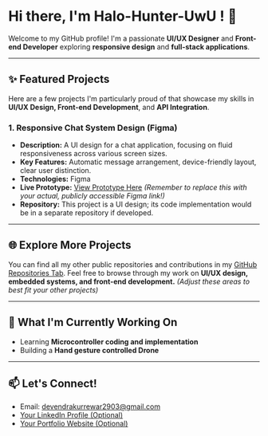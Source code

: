 # Hi there, I'm Halo-Hunter-UwU ! 👋

Welcome to my GitHub profile! I'm a passionate **UI/UX Designer** and **Front-end Developer** exploring **responsive design** and **full-stack applications**.

---

## ✨ Featured Projects

Here are a few projects I'm particularly proud of that showcase my skills in **UI/UX Design, Front-end Development**, and **API Integration**.

### 1. Responsive Chat System Design (Figma)

* **Description:** A UI design for a chat application, focusing on fluid responsiveness across various screen sizes.
* **Key Features:** Automatic message arrangement, device-friendly layout, clear user distinction.
* **Technologies:** Figma
* **Live Prototype:** [View Prototype Here](https://www.figma.com/design/2vNh2xX95Cifj6ev-1)
    *(Remember to replace this with your actual, publicly accessible Figma link!)*
* **Repository:** This project is a UI design; its code implementation would be in a separate repository if developed.

---

## 🌐 Explore More Projects

You can find all my other public repositories and contributions in my [GitHub Repositories Tab](https://github.com/Halo-Hunter-UwU?tab=repositories). Feel free to browse through my work on **UI/UX design, embedded systems, and front-end development.** *(Adjust these areas to best fit your other projects)*

---

## 🚀 What I'm Currently Working On

* Learning **Microcontroller coding and implementation**
* Building a **Hand gesture controlled Drone**

---

## 📫 Let's Connect!

* Email: [devendrakurrewar2903@gmail.com](mailto:devendrakurrewar2903@gmail.com)
* [Your LinkedIn Profile (Optional)](https://www.linkedin.com/in/yourprofile/)
* [Your Portfolio Website (Optional)](https://www.yourportfolio.com)
